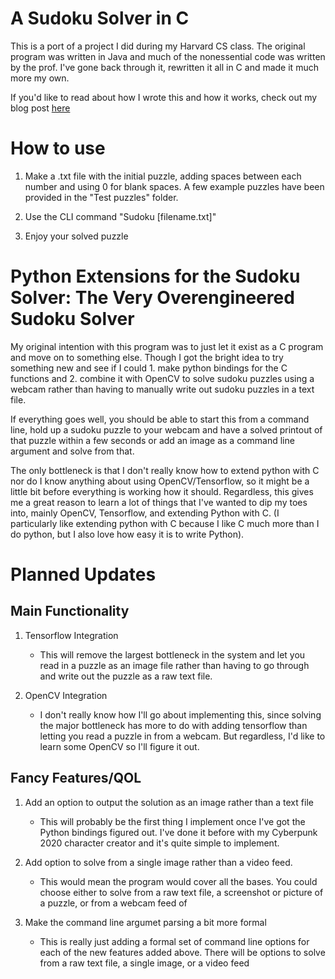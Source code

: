 # A Sudoku Solver in C

This is a port of a project I did during my Harvard CS class.  The original program was written in Java and 
much of the nonessential code was written by the prof.  I've gone back through it, rewritten it all in C and 
made it much more my own.

If you'd like to read about how I wrote this and how it works, check out my blog post [here](https://zhaba.dev/2021/01/04/Programming-a-Sudoku-Solver-in-C.html)

# How to use

1. Make a .txt file with the initial puzzle, adding spaces between each number and using 0 for blank spaces.  A few example 
   puzzles have been provided in the "Test puzzles" folder.
   
2. Use the CLI command "Sudoku [filename.txt]"

3. Enjoy your solved puzzle


# Python Extensions for the Sudoku Solver: The Very Overengineered Sudoku Solver

My original intention with this program was to just let it exist as a C program
and move on to something else.  Though I got the bright idea to try something new
and see if I could 1. make python bindings for the C functions and 2. combine it
with OpenCV to solve sudoku puzzles using a webcam rather than having to manually
write out sudoku puzzles in a text file.

If everything goes well, you should be able to start this from a command line, hold
up a sudoku puzzle to your webcam and have a solved printout of that puzzle within a
few seconds or add an image as a command line argument and solve from that. 

The only bottleneck is that I don't really know how to extend python with C nor do I
know anything about using OpenCV/Tensorflow, so it might be a little bit before 
everything is working how it should.  Regardless, this gives me a great reason to 
learn a lot of things that I've wanted to dip my toes into, mainly OpenCV, Tensorflow,
and extending Python with C. (I particularly like extending python with C because I like
C much more than I do python, but I also love how easy it is to write Python).

# Planned Updates
## Main Functionality
1. Tensorflow Integration
   - This will remove the largest bottleneck in the system and let you
   read in a puzzle as an image file rather than having to go through 
   and write out the puzzle as a raw text file.

2. OpenCV Integration
   - I don't really know how I'll go about implementing this, since
   solving the major bottleneck has more to do with adding tensorflow 
   than letting you read a puzzle in from a webcam.  But regardless, I'd
   like to learn some OpenCV so I'll figure it out. 

## Fancy Features/QOL
1. Add an option to output the solution as an  image rather
   than a text file
   - This will probably be the first thing I implement once 
   I've got the Python bindings figured out.  I've done it 
   before with my Cyberpunk 2020 character creator and it's 
   quite simple to implement.
   
2. Add option to solve from a single image rather than a video feed.
   - This would mean the program would cover all the bases.  You could
   choose either to solve from a raw text file, a screenshot or picture
   of a puzzle, or from a webcam feed of 

3. Make the command line argumet parsing a bit more formal
   - This is really just adding a formal set of command line options
   for each of the new features added above.  There will be options 
   to solve from a raw text file, a single image, or a video feed
   

